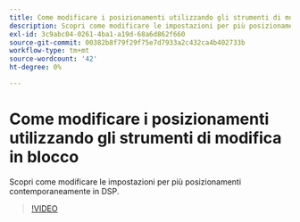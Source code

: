 ```yaml
---
title: Come modificare i posizionamenti utilizzando gli strumenti di modifica in blocco per DSP
description: Scopri come modificare le impostazioni per più posizionamenti contemporaneamente.
exl-id: 3c9abc04-0261-4ba1-a19d-68a6d862f660
source-git-commit: 00382b8f79f29f75e7d7933a2c432ca4b402733b
workflow-type: tm+mt
source-wordcount: '42'
ht-degree: 0%

---
```


# Come modificare i posizionamenti utilizzando gli strumenti di modifica in blocco

Scopri come modificare le impostazioni per più posizionamenti contemporaneamente in DSP.

>[!VIDEO](https://video.tv.adobe.com/v/339205)

